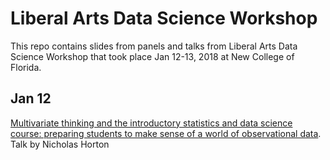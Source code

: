 # Liberal Arts Data Science Workshop

This repo contains slides from panels and talks from Liberal Arts Data Science Workshop that took place Jan 12-13, 2018 at New College of Florida. 

## Jan 12

[Multivariate thinking and the introductory statistics and data science course: preparing students to make sense of a world of observational data](https://github.com/mdogucu/Liberal-Arts-Data-Science/blob/master/Talks/Horton-talk.pdf). Talk by Nicholas Horton

